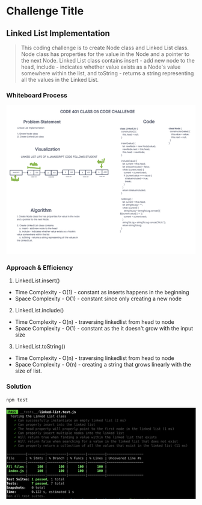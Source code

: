 # Challenge Title
## Linked List Implementation
> This coding challenge is to create Node class and Linked List class. Node class has properties for the value in the Node and a pointer to the next Node. Linked List class contains insert - add new node to the head, include - indicates whether value exists as a Node's value somewhere within the list, and toString - returns a string representing all the values in the Linked List.

### Whiteboard Process
![Linked list Implementation](../images/linked-list.png)

### Approach & Efficiency
<!-- What approach did you take? Why? What is the Big O space/time for this approach? -->

1. LinkedList.insert()
  * Time Complexity - O(1) - constant as inserts happens in the beginning
  * Space Complexity - O(1) - constant since only creating a new node

2. LinkedList.include()
  * Time Complexity - O(n) - traversing linkedlist from head to node
  * Space Complexity - O(1) - constant as the it doesn't grow with the input size

3. LinkedList.toString()
  * Time Complexity - O(n) -  traversing linkedlist from head to node
  * Space Complexity - O(n) - creating a string that grows linearly with the size of list.

### Solution
<!-- Show how to run your code, and examples of it in action -->
```text
npm test
```
![Test](../images/linked-list-test.png)



